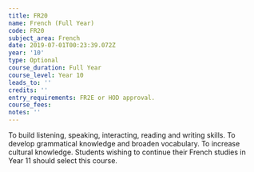 ```yaml
---
title: FR20
name: French (Full Year)
code: FR20
subject_area: French
date: 2019-07-01T00:23:39.072Z
year: '10'
type: Optional
course_duration: Full Year
course_level: Year 10
leads_to: ''
credits: ''
entry_requirements: FR2E or HOD approval.
course_fees: 
notes: ''
---
```

To build listening, speaking, interacting, reading and writing skills. To develop grammatical knowledge and broaden vocabulary. To increase cultural knowledge. Students wishing to continue their French studies in Year 11 should select this course.

